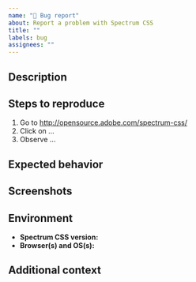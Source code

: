 ```yaml
---
name: "🐛 Bug report"
about: Report a problem with Spectrum CSS
title: ""
labels: bug
assignees: ""
---
```


## Description

<!-- Describe the problem you're having and paste any error messages you received -->

## Steps to reproduce

1. Go to http://opensource.adobe.com/spectrum-css/
2. Click on ...
3. Observe ...

## Expected behavior

<!-- Describe what you expected to happen -->

## Screenshots

<!-- If applicable, add screenshots to help explain the problem -->

## Environment

-   **Spectrum CSS version:** <!-- 2.13.0 -->
-   **Browser(s) and OS(s):** <!-- Chrome 75.0.3770.142 on Win 10 -->

## Additional context

<!-- Provide any additional information that might help us debug the issue -->
